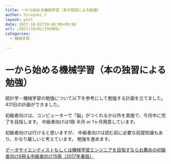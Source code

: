 ```yaml
---
title: 一から始める機械学習（本の独習による勉強）
author: hiroyuki_t
layout: post
date: 2017-10-01T19:49:00+09:00
url: /2017/10/01/194900/
categories:
  - 機械学習
  
---
```


# 一から始める機械学習（本の独習による勉強）

統計学・機械学習の勉強について以下を参考にして勉強する計画を立てました。
431日の計画ができました。

初級者向けは、コンピューターで「脳」がつくれるか以外を実施で、今月中に完了を目指します。
中級者向けは1冊 半月 or 1ヶ月用意しています。

初級者向けは行けると思いますが、
中級者向けは読む前に必要な前提知識もあり、かなり厳しいと考えています。
勉強を進めます。

[データサイエンティストもしくは機械学習エンジニアを目指すならお薦めの初級者向け6冊＆中級者向け15冊（2017年春版）](http://tjo.hatenablog.com/entry/2017/03/22/190000)